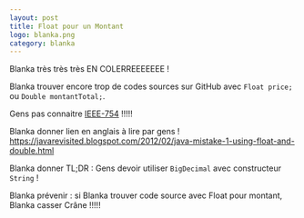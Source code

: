 ```yaml
---
layout: post
title: Float pour un Montant
logo: blanka.png
category: blanka
---
```


Blanka très très très EN COLERREEEEEEE !

Blanka trouver encore trop de codes sources sur GitHub avec `Float price;` ou `Double montantTotal;`.

Gens pas connaitre [IEEE-754](https://fr.wikipedia.org/wiki/IEEE_754) !!!!!

Blanka donner lien en anglais à lire par gens !
<https://javarevisited.blogspot.com/2012/02/java-mistake-1-using-float-and-double.html>

Blanka donner TL;DR : Gens devoir utiliser `BigDecimal` avec constructeur `String` !

Blanka prévenir : si Blanka trouver code source avec Float pour montant, Blanka casser Crâne !!!!!
